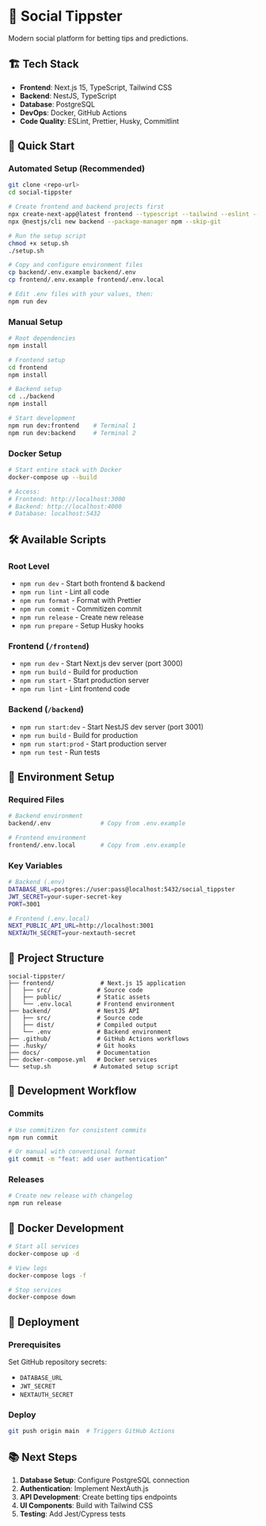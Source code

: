 # 🎯 Social Tippster

Modern social platform for betting tips and predictions.

## 🏗️ Tech Stack

- **Frontend**: Next.js 15, TypeScript, Tailwind CSS
- **Backend**: NestJS, TypeScript
- **Database**: PostgreSQL
- **DevOps**: Docker, GitHub Actions
- **Code Quality**: ESLint, Prettier, Husky, Commitlint

## 🚀 Quick Start

### Automated Setup (Recommended)
```bash
git clone <repo-url>
cd social-tippster

# Create frontend and backend projects first
npx create-next-app@latest frontend --typescript --tailwind --eslint --app --src-dir --import-alias "@/*" --skip-git
npx @nestjs/cli new backend --package-manager npm --skip-git

# Run the setup script
chmod +x setup.sh
./setup.sh

# Copy and configure environment files
cp backend/.env.example backend/.env
cp frontend/.env.example frontend/.env.local

# Edit .env files with your values, then:
npm run dev
```

### Manual Setup
```bash
# Root dependencies
npm install

# Frontend setup
cd frontend
npm install

# Backend setup  
cd ../backend
npm install

# Start development
npm run dev:frontend    # Terminal 1
npm run dev:backend     # Terminal 2
```

### Docker Setup
```bash
# Start entire stack with Docker
docker-compose up --build

# Access:
# Frontend: http://localhost:3000
# Backend: http://localhost:4000
# Database: localhost:5432
```

## 🛠️ Available Scripts

### Root Level
- `npm run dev` - Start both frontend & backend
- `npm run lint` - Lint all code
- `npm run format` - Format with Prettier
- `npm run commit` - Commitizen commit
- `npm run release` - Create new release
- `npm run prepare` - Setup Husky hooks

### Frontend (`/frontend`)
- `npm run dev` - Start Next.js dev server (port 3000)
- `npm run build` - Build for production
- `npm run start` - Start production server
- `npm run lint` - Lint frontend code

### Backend (`/backend`)
- `npm run start:dev` - Start NestJS dev server (port 3001)
- `npm run build` - Build for production
- `npm run start:prod` - Start production server
- `npm run test` - Run tests

## 📝 Environment Setup

### Required Files
```bash
# Backend environment
backend/.env              # Copy from .env.example

# Frontend environment  
frontend/.env.local       # Copy from .env.example
```

### Key Variables
```bash
# Backend (.env)
DATABASE_URL=postgres://user:pass@localhost:5432/social_tippster
JWT_SECRET=your-super-secret-key
PORT=3001

# Frontend (.env.local)
NEXT_PUBLIC_API_URL=http://localhost:3001
NEXTAUTH_SECRET=your-nextauth-secret
```

## 📁 Project Structure

```
social-tippster/
├── frontend/             # Next.js 15 application
│   ├── src/             # Source code
│   ├── public/          # Static assets
│   └── .env.local       # Frontend environment
├── backend/             # NestJS API
│   ├── src/             # Source code
│   ├── dist/            # Compiled output
│   └── .env             # Backend environment
├── .github/             # GitHub Actions workflows
├── .husky/              # Git hooks
├── docs/                # Documentation
├── docker-compose.yml   # Docker services
└── setup.sh            # Automated setup script
```

## 🔄 Development Workflow

### Commits
```bash
# Use commitizen for consistent commits
npm run commit

# Or manual with conventional format
git commit -m "feat: add user authentication"
```

### Releases
```bash
# Create new release with changelog
npm run release
```

## 🐳 Docker Development

```bash
# Start all services
docker-compose up -d

# View logs
docker-compose logs -f

# Stop services
docker-compose down
```

## 🚀 Deployment

### Prerequisites
Set GitHub repository secrets:
- `DATABASE_URL`
- `JWT_SECRET`
- `NEXTAUTH_SECRET`

### Deploy
```bash
git push origin main  # Triggers GitHub Actions
```

## 📚 Next Steps

1. **Database Setup**: Configure PostgreSQL connection
2. **Authentication**: Implement NextAuth.js
3. **API Development**: Create betting tips endpoints
4. **UI Components**: Build with Tailwind CSS
5. **Testing**: Add Jest/Cypress tests

